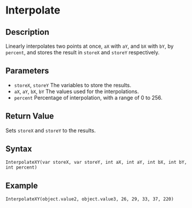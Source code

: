 # Interpolate

## Description
Linearly interpolates two points at once, `aX` with `aY`, and `bX` with `bY`, by `percent`, and stores the result in `storeX` and `storeY` respectively.

## Parameters
- `storeX`, `storeY`
The variables to store the results.
- `aX`, `aY`, `bX`, `bY`
The values used for the interpolations.
- `percent`
Percentage of interpolation, with a range of 0 to 256.

## Return Value
Sets `storeX` and `storeY` to the results.

## Syntax
```
InterpolateXY(var storeX, var storeY, int aX, int aY, int bX, int bY, int percent)
```

## Example
```
InterpolateXY(object.value2, object.value3, 26, 29, 33, 37, 220)
```